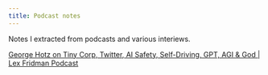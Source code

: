 ```yaml
---
title: Podcast notes
---
```


Notes I extracted from podcasts and various interiews. 


[George Hotz on Tiny Corp, Twitter, AI Safety, Self-Driving, GPT, AGI & God | Lex Fridman Podcast](https://rtheory.xyz/georggehotz)

